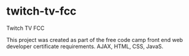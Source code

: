 # twitch-tv-fcc
Twitch TV FCC

This project was created as part of the free code camp front end web developer certificate requirements. AJAX, HTML, CSS, JavaS.
